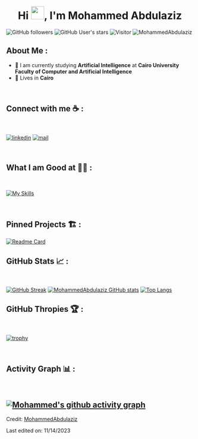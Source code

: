 
<h1 align="center">Hi <img src="https://media.giphy.com/media/hvRJCLFzcasrR4ia7z/giphy.gif" width="35">, I'm Mohammed Abdulaziz</h1>

![GitHub followers](https://img.shields.io/github/followers/MohammedAbdulaziz?style=social) ![GitHub User's stars](https://img.shields.io/github/stars/MohammedAbdulaziz?style=social) ![Visitor](https://visitor-badge.laobi.icu/badge?page_id=MohammedAbdulaziz.repoName) <img src="https://komarev.com/ghpvc/?username=MohammedAbdulaziz" alt="MohammedAbdulaziz" />

## About Me :

-   🏢 I am currently studying **Artificial Intelligence** at **Cairo University Faculty of Computer and Artificial Intelligence**
-   🏡 Lives in **Cairo**

<br>

## Connect with me ☕ :

<br>

[![linkedin](https://skillicons.dev/icons?i=linkedin)](https://www.linkedin.com/in/mohamed-salem-263a491a1)
[![mail](https://img.icons8.com/color/55/gmail-new.png)](mailto:mohamed.abaziz980@gmail.com)

<br>

## What I am Good at 🧑‍💻 :

<br>

[![My Skills](https://skillicons.dev/icons?i=react,nodejs,express,mongodb,docker,k8s,aws,githubactions,bash,linux,postman,flutter,dart,firebase,py,flask,js,html,css,cs,unity,cpp,figma,blender&perline=4&theme=dark)](https://skillicons.dev)

<br>

## Pinned Projects 🏗 :

[![Readme Card](https://github-readme-stats.vercel.app/api/pin/?username=MohammedAbdulaziz&repo=clik&show_owner=true&theme=tokyonight)]([https://github.com/MohammedAbdulaziz/Clik])

## GitHub Stats 📈 :

<br>

[![GitHub Streak](https://github-readme-streak-stats.herokuapp.com?user=MohammedAbdulaziz&theme=tokyonight&date_format=M%20j%5B%2C%20Y%5D)](https://git.io/streak-stats) [![MohammedAbdulaziz GitHub stats](https://github-readme-stats.vercel.app/api?username=MohammedAbdulaziz&theme=tokyonight)](https://github.com/MohammedAbdulaziz/github-readme-stats) [![Top Langs](https://github-readme-stats.vercel.app/api/top-langs/?username=MohammedAbdulaziz&theme=tokyonight)](https://github.com/MohammedAbdulaziz/github-readme-stats)
<br>

## GitHub Thropies 🏆 :

<br>

[![trophy](https://github-profile-trophy.vercel.app/?username=MohammedAbdulaziz&theme=tokyonight)](https://github.com/MohammedAbdulaziz/github-profile-trophy)

<br>

## Activity Graph 📊 :

<br>

## [![Mohammed's github activity graph](https://github-readme-activity-graph.vercel.app/graph?username=MohammedAbdulaziz&theme=tokyonight)](https://github.com/MohammedAbdulaziz/github-readme-activity-graph)

Credit: [MohammedAbdulaziz](https://github.com/MohammedAbdulaziz)

Last edited on: 11/14/2023
